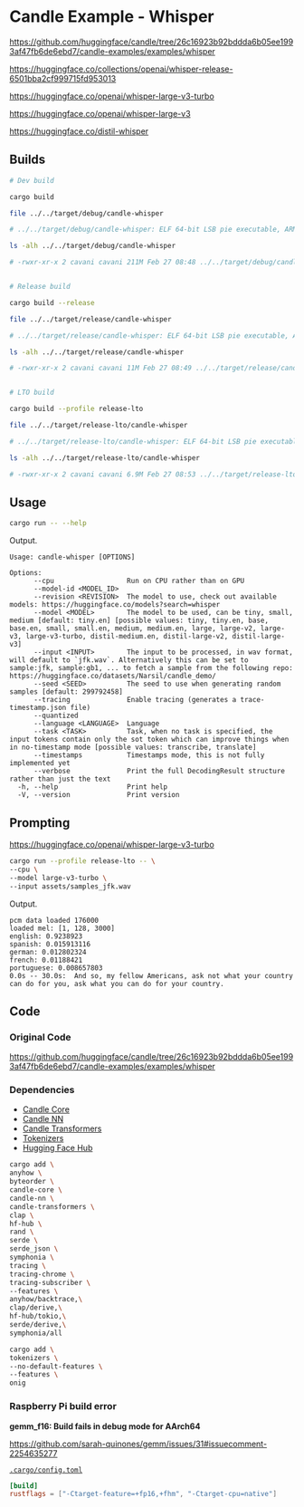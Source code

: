 # Candle Example - Whisper

<https://github.com/huggingface/candle/tree/26c16923b92bddda6b05ee1993af47fb6de6ebd7/candle-examples/examples/whisper>

<https://huggingface.co/collections/openai/whisper-release-6501bba2cf999715fd953013>

<https://huggingface.co/openai/whisper-large-v3-turbo>

<https://huggingface.co/openai/whisper-large-v3>

<https://huggingface.co/distil-whisper>

## Builds

```sh
# Dev build

cargo build

file ../../target/debug/candle-whisper

# ../../target/debug/candle-whisper: ELF 64-bit LSB pie executable, ARM aarch64, version 1 (SYSV), dynamically linked, interpreter /lib/ld-linux-aarch64.so.1, BuildID[sha1]=78855e489613457b06aca14124a565a9ebc24f2a, for GNU/Linux 3.7.0, with debug_info, not stripped

ls -alh ../../target/debug/candle-whisper

# -rwxr-xr-x 2 cavani cavani 211M Feb 27 08:48 ../../target/debug/candle-whisper


# Release build

cargo build --release

file ../../target/release/candle-whisper

# ../../target/release/candle-whisper: ELF 64-bit LSB pie executable, ARM aarch64, version 1 (SYSV), dynamically linked, interpreter /lib/ld-linux-aarch64.so.1, BuildID[sha1]=5738c15c0f3826f9ed78ac5006f5e66abc5d917e, for GNU/Linux 3.7.0, not stripped

ls -alh ../../target/release/candle-whisper

# -rwxr-xr-x 2 cavani cavani 11M Feb 27 08:49 ../../target/release/candle-whisper


# LTO build

cargo build --profile release-lto

file ../../target/release-lto/candle-whisper

# ../../target/release-lto/candle-whisper: ELF 64-bit LSB pie executable, ARM aarch64, version 1 (SYSV), dynamically linked, interpreter /lib/ld-linux-aarch64.so.1, BuildID[sha1]=6eb79fe3059e1e040a01478f88604663186bb548, for GNU/Linux 3.7.0, stripped

ls -alh ../../target/release-lto/candle-whisper

# -rwxr-xr-x 2 cavani cavani 6.9M Feb 27 08:53 ../../target/release-lto/candle-whisper
```

## Usage

```sh
cargo run -- --help
```

Output.

```text
Usage: candle-whisper [OPTIONS]

Options:
      --cpu                  Run on CPU rather than on GPU
      --model-id <MODEL_ID>
      --revision <REVISION>  The model to use, check out available models: https://huggingface.co/models?search=whisper
      --model <MODEL>        The model to be used, can be tiny, small, medium [default: tiny.en] [possible values: tiny, tiny.en, base, base.en, small, small.en, medium, medium.en, large, large-v2, large-v3, large-v3-turbo, distil-medium.en, distil-large-v2, distil-large-v3]
      --input <INPUT>        The input to be processed, in wav format, will default to `jfk.wav`. Alternatively this can be set to sample:jfk, sample:gb1, ... to fetch a sample from the following repo: https://huggingface.co/datasets/Narsil/candle_demo/
      --seed <SEED>          The seed to use when generating random samples [default: 299792458]
      --tracing              Enable tracing (generates a trace-timestamp.json file)
      --quantized
      --language <LANGUAGE>  Language
      --task <TASK>          Task, when no task is specified, the input tokens contain only the sot token which can improve things when in no-timestamp mode [possible values: transcribe, translate]
      --timestamps           Timestamps mode, this is not fully implemented yet
      --verbose              Print the full DecodingResult structure rather than just the text
  -h, --help                 Print help
  -V, --version              Print version
```

## Prompting

<https://huggingface.co/openai/whisper-large-v3-turbo>

```sh
cargo run --profile release-lto -- \
--cpu \
--model large-v3-turbo \
--input assets/samples_jfk.wav
```

Output.

```text
pcm data loaded 176000
loaded mel: [1, 128, 3000]
english: 0.9238923
spanish: 0.015913116
german: 0.012802324
french: 0.01188421
portuguese: 0.008657803
0.0s -- 30.0s:  And so, my fellow Americans, ask not what your country can do for you, ask what you can do for your country.
```

## Code

### Original Code

<https://github.com/huggingface/candle/tree/26c16923b92bddda6b05ee1993af47fb6de6ebd7/candle-examples/examples/whisper>

### Dependencies

- [Candle Core](https://crates.io/crates/candle-core)
- [Candle NN](https://crates.io/crates/candle-nn)
- [Candle Transformers](https://crates.io/crates/candle-transformers)
- [Tokenizers](https://crates.io/crates/tokenizers)
- [Hugging Face Hub](https://crates.io/crates/hf-hub)

```sh
cargo add \
anyhow \
byteorder \
candle-core \
candle-nn \
candle-transformers \
clap \
hf-hub \
rand \
serde \
serde_json \
symphonia \
tracing \
tracing-chrome \
tracing-subscriber \
--features \
anyhow/backtrace,\
clap/derive,\
hf-hub/tokio,\
serde/derive,\
symphonia/all

cargo add \
tokenizers \
--no-default-features \
--features \
onig
```

### Raspberry Pi build error

**gemm_f16: Build fails in debug mode for AArch64**

<https://github.com/sarah-quinones/gemm/issues/31#issuecomment-2254635277>

[`.cargo/config.toml`](./.cargo/config.toml)

```toml
[build]
rustflags = ["-Ctarget-feature=+fp16,+fhm", "-Ctarget-cpu=native"]
```
